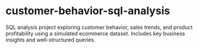 # customer-behavior-sql-analysis
SQL analysis project exploring customer behavior, sales trends, and product profitability using a simulated ecommerce dataset. Includes key business insights and well-structured queries.
